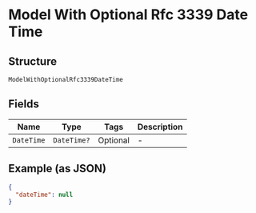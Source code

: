 
# Model With Optional Rfc 3339 Date Time

## Structure

`ModelWithOptionalRfc3339DateTime`

## Fields

| Name | Type | Tags | Description |
|  --- | --- | --- | --- |
| `DateTime` | `DateTime?` | Optional | - |

## Example (as JSON)

```json
{
  "dateTime": null
}
```

